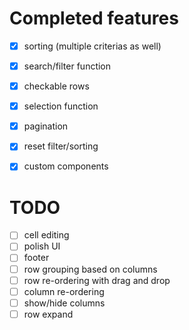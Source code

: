 # Completed features

- [x] sorting (multiple criterias as well)
- [x] search/filter function
- [x] checkable rows
- [x] selection function
- [x] pagination
- [x] reset filter/sorting
- [x] custom components
  

# TODO

- [ ] cell editing
- [ ] polish UI
- [ ] footer
- [ ] row grouping based on columns
- [ ] row re-ordering with drag and drop
- [ ] column re-ordering
- [ ] show/hide columns
- [ ] row expand